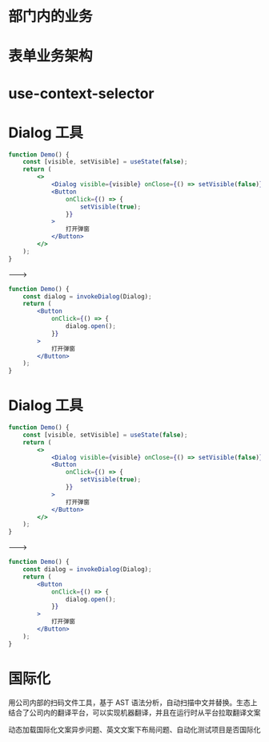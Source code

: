 # 部门内的业务

# 表单业务架构

# use-context-selector

# Dialog 工具

```jsx
function Demo() {
    const [visible, setVisible] = useState(false);
    return (
        <>
            <Dialog visible={visible} onClose={() => setVisible(false)} />
            <Button
                onClick={() => {
                    setVisible(true);
                }}
            >
                打开弹窗
            </Button>
        </>
    );
}
```

--->

```jsx
function Demo() {
    const dialog = invokeDialog(Dialog);
    return (
        <Button
            onClick={() => {
                dialog.open();
            }}
        >
            打开弹窗
        </Button>
    );
}
```
# Dialog 工具

```jsx
function Demo() {
    const [visible, setVisible] = useState(false);
    return (
        <>
            <Dialog visible={visible} onClose={() => setVisible(false)} />
            <Button
                onClick={() => {
                    setVisible(true);
                }}
            >
                打开弹窗
            </Button>
        </>
    );
}
```

--->

```jsx
function Demo() {
    const dialog = invokeDialog(Dialog);
    return (
        <Button
            onClick={() => {
                dialog.open();
            }}
        >
            打开弹窗
        </Button>
    );
}
```

# 国际化

用公司内部的扫码文件工具，基于 AST 语法分析，自动扫描中文并替换。生态上结合了公司内的翻译平台，可以实现机器翻译，并且在运行时从平台拉取翻译文案

动态加载国际化文案异步问题、英文文案下布局问题、自动化测试项目是否国际化